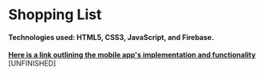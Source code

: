 # Shopping List

#### Technologies used: HTML5, CSS3, JavaScript, and Firebase.

[**Here is a link outlining the mobile app's implementation and functionality**](https://imgur.com/a/aUeXQxf) 
[UNFINISHED]
